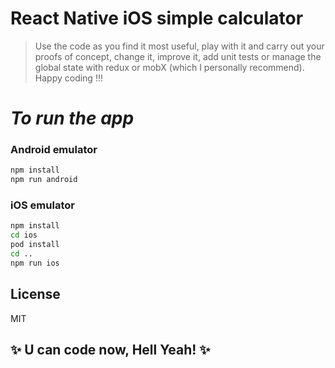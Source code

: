 # React Native iOS simple calculator

> Use the code as you find it most useful,
> play with it and carry out your proofs
> of concept, change it, improve it, add unit tests
> or manage the global state with redux
> or mobX (which I personally recommend).
> Happy coding !!!

# _To run the app_

### Android emulator

```sh
npm install
npm run android
```

### iOS emulator

```sh
npm install
cd ios
pod install
cd ..
npm run ios
```

## License

MIT

## ✨ U can code now, Hell Yeah! ✨
